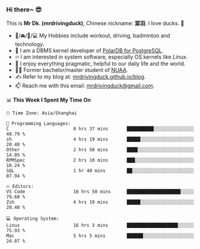 ### Hi there~ 😎

This is **Mr Dk. (mrdrivingduck)**, Chinese nickname: **棠羽**. I love ducks. 🦆

- 💪/🚘/🏸/💻 My Hobbies include workout, driving, badminton and technology.
- 🍊 I am a DBMS kernel developer of [PolarDB for PostgreSQL](https://github.com/ApsaraDB/PolarDB-for-PostgreSQL).
- 🔥 I am interested in system software, especially OS kernels like *Linux*.
- 🔧 I enjoy everything pragmatic, helpful to our daily life and the world.
- 👨‍🎓 Former bachelor/master student of [NUAA](https://en.wikipedia.org/wiki/Nanjing_University_of_Aeronautics_and_Astronautics).
- ✍ Refer to my blog at: [mrdrivingduck.github.io/blog](https://mrdrivingduck.github.io/blog/).
- 📫 Reach me with this email: [mrdrivingduck@gmail.com](mailto:mrdrivingduck@gmail.com).

<!--START_SECTION:waka-->
📊 **This Week I Spent My Time On** 

```text
🕑︎ Time Zone: Asia/Shanghai

💬 Programming Languages: 
C                        8 hrs 37 mins       ██████████░░░░░░░░░░░░░░░   40.79 % 
sh                       4 hrs 19 mins       █████░░░░░░░░░░░░░░░░░░░░   20.40 % 
Other                    2 hrs 58 mins       ████░░░░░░░░░░░░░░░░░░░░░   14.05 % 
RPMSpec                  2 hrs 10 mins       ███░░░░░░░░░░░░░░░░░░░░░░   10.24 % 
SQL                      1 hr 40 mins        ██░░░░░░░░░░░░░░░░░░░░░░░   07.94 % 

🔥 Editors: 
VS Code                  16 hrs 50 mins      ████████████████████░░░░░   79.60 % 
Zsh                      4 hrs 19 mins       █████░░░░░░░░░░░░░░░░░░░░   20.40 % 

💻 Operating System: 
Linux                    16 hrs 3 mins       ███████████████████░░░░░░   75.93 % 
Mac                      5 hrs 5 mins        ██████░░░░░░░░░░░░░░░░░░░   24.07 % 
```


<!--END_SECTION:waka-->

<!-- ![Mr Dk.'s GitHub Stats](https://github-readme-stats.vercel.app/api?username=mrdrivingduck&count_private&show_icons=true&theme=buefy) -->

<!-- ![Most Used Languages](https://github-readme-stats.vercel.app/api/top-langs/?username=mrdrivingduck&exclude_repo=mips32-CPU,snort-tcp-socket&theme=buefy&layout=compact&langs_count=10) -->


<!--
**mrdrivingduck/mrdrivingduck** is a ✨ _special_ ✨ repository because its `README.md` (this file) appears on your GitHub profile.

Here are some ideas to get you started:

- 🔭 I’m currently working on ...
- 🌱 I’m currently learning ...
- 👯 I’m looking to collaborate on ...
- 🤔 I’m looking for help with ...
- 💬 Ask me about ...
- 📫 How to reach me: ...
- 😄 Pronouns: ...
- ⚡ Fun fact: ...
-->
